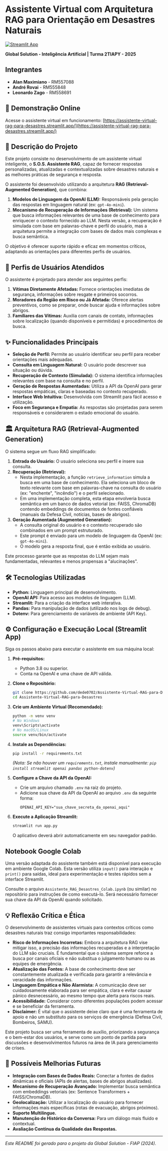 # Assistente Virtual com Arquitetura RAG para Orientação em Desastres Naturais

[![Streamlit App](https://static.streamlit.io/badges/streamlit_badge_black_white.svg)](https://assistente-virtual-rag-para-desastres.streamlit.app/)

**Global Solution - Inteligência Artificial | Turma 2TIAPY - 2025**

## Integrantes

*   **Alan Maximiano** - RM557088
*   **André Rovai** - RM555848
*   **Leonardo Zago** - RM558691

## 🚀 Demonstração Online

Acesse o assistente virtual em funcionamento:
[https://assistente-virtual-rag-para-desastres.streamlit.app/](https://assistente-virtual-rag-para-desastres.streamlit.app/)

## 📜 Descrição do Projeto

Este projeto consiste no desenvolvimento de um assistente virtual inteligente, o **S.O.S. Assistente RAG**, capaz de fornecer respostas personalizadas, atualizadas e contextualizadas sobre desastres naturais e as melhores práticas de segurança e resposta.

O assistente foi desenvolvido utilizando a arquitetura **RAG (Retrieval-Augmented Generation)**, que combina:
1.  **Modelos de Linguagem da OpenAI (LLM):** Responsáveis pela geração das respostas em linguagem natural (ex: `gpt-4o-mini`).
2.  **Mecanismo de Recuperação de Informações (Retrieval):** Um sistema que busca informações relevantes de uma base de conhecimento para enriquecer o contexto fornecido ao LLM. Nesta versão, a recuperação é simulada com base em palavras-chave e perfil do usuário, mas a arquitetura permite a integração com bases de dados mais complexas e busca semântica.

O objetivo é oferecer suporte rápido e eficaz em momentos críticos, adaptando as orientações para diferentes perfis de usuários.

## 🎯 Perfis de Usuários Atendidos

O assistente é projetado para atender aos seguintes perfis:

1.  **Vítimas Diretamente Afetadas:** Fornece orientações imediatas de segurança, informações sobre resgate e primeiros socorros.
2.  **Moradores da Região em Risco ou Já Afetada:** Oferece alertas preventivos, como se preparar, onde buscar ajuda e informações sobre abrigos.
3.  **Familiares das Vítimas:** Auxilia com canais de contato, informações sobre localização (quando disponíveis e permitidas) e procedimentos de busca.

## ✨ Funcionalidades Principais

*   **Seleção de Perfil:** Permite ao usuário identificar seu perfil para receber orientações mais adequadas.
*   **Consulta em Linguagem Natural:** O usuário pode descrever sua situação ou dúvida.
*   **Recuperação de Contexto (Simulada):** O sistema identifica informações relevantes com base na consulta e no perfil.
*   **Geração de Respostas Aumentadas:** Utiliza a API da OpenAI para gerar respostas empáticas, claras e baseadas no contexto recuperado.
*   **Interface Web Intuitiva:** Desenvolvida com Streamlit para fácil acesso e utilização.
*   **Foco em Segurança e Empatia:** As respostas são projetadas para serem responsáveis e considerarem o estado emocional do usuário.

## 🏛️ Arquitetura RAG (Retrieval-Augmented Generation)

O sistema segue um fluxo RAG simplificado:

1.  **Entrada do Usuário:** O usuário seleciona seu perfil e insere sua consulta.
2.  **Recuperação (Retrieval):**
    *   Nesta implementação, a função `retrieve_information` simula a busca em uma base de conhecimento. Ela seleciona um bloco de texto relevante com base em palavras-chave na consulta do usuário (ex: "enchente", "incêndio") e o perfil selecionado.
    *   Em uma implementação completa, esta etapa envolveria busca semântica em um banco de dados vetorial (ex: FAISS, ChromaDB) contendo embeddings de documentos de fontes confiáveis (manuais da Defesa Civil, notícias, bases de abrigos).
3.  **Geração Aumentada (Augmented Generation):**
    *   A consulta original do usuário e o contexto recuperado são combinados em um prompt estruturado.
    *   Este prompt é enviado para um modelo de linguagem da OpenAI (ex: `gpt-4o-mini`).
    *   O modelo gera a resposta final, que é então exibida ao usuário.

Este processo garante que as respostas do LLM sejam mais fundamentadas, relevantes e menos propensas a "alucinações".

## 🛠️ Tecnologias Utilizadas

*   **Python:** Linguagem principal de desenvolvimento.
*   **OpenAI API:** Para acesso aos modelos de linguagem (LLM).
*   **Streamlit:** Para a criação da interface web interativa.
*   **Pandas:** Para manipulação de dados (utilizado nos logs de debug).
*   **Dotenv:** Para gerenciamento de variáveis de ambiente (API Key).

## ⚙️ Configuração e Execução Local (Streamlit App)

Siga os passos abaixo para executar o assistente em sua máquina local:

1.  **Pré-requisitos:**
    *   Python 3.8 ou superior.
    *   Conta na OpenAI e uma chave de API válida.

2.  **Clone o Repositório:**
    ```bash
    git clone https://github.com/dede0702/Assistente-Virtual-RAG-para-Desastres.git
    cd Assistente-Virtual-RAG-para-Desastres
    ```

3.  **Crie um Ambiente Virtual (Recomendado):**
    ```bash
    python -m venv venv
    # No Windows
    venv\Scripts\activate
    # No macOS/Linux
    source venv/bin/activate
    ```

4.  **Instale as Dependências:**
    ```bash
    pip install -r requirements.txt
    ```
    *(Nota: Se não houver um `requirements.txt`, instale manualmente: `pip install streamlit openai pandas python-dotenv`)*

5.  **Configure a Chave da API da OpenAI:**
    *   Crie um arquivo chamado `.env` na raiz do projeto.
    *   Adicione sua chave da API da OpenAI ao arquivo `.env` da seguinte forma:
        ```
        OPENAI_API_KEY="sua_chave_secreta_da_openai_aqui"
        ```

6.  **Execute a Aplicação Streamlit:**
    ```bash
    streamlit run app.py
    ```
    O aplicativo deverá abrir automaticamente em seu navegador padrão.

## Notebook Google Colab

Uma versão adaptada do assistente também está disponível para execução em ambiente Google Colab. Esta versão utiliza `input()` para interação e `print()` para saídas, ideal para experimentação e testes rápidos sem a interface Streamlit.

Consulte o arquivo `Assistente_RAG_Desastres_Colab.ipynb` (ou similar) no repositório para instruções de como executá-lo. Será necessário fornecer sua chave da API da OpenAI quando solicitado.

## 💡 Reflexão Crítica e Ética

O desenvolvimento de assistentes virtuais para contextos críticos como desastres naturais traz consigo importantes responsabilidades:

*   **Risco de Informações Incorretas:** Embora a arquitetura RAG vise mitigar isso, a precisão das informações recuperadas e a interpretação do LLM são cruciais. É fundamental que o sistema sempre reforce a busca por canais oficiais e não substitua o julgamento humano ou as equipes de emergência.
*   **Atualização das Fontes:** A base de conhecimento deve ser constantemente atualizada e verificada para garantir a relevância e veracidade das informações.
*   **Linguagem Empática e Não Alarmista:** A comunicação deve ser cuidadosamente elaborada para ser empática, clara e evitar causar pânico desnecessário, ao mesmo tempo que alerta para riscos reais.
*   **Acessibilidade:** Considerar como diferentes populações podem acessar e se beneficiar da ferramenta.
*   **Disclaimer:** É vital que o assistente deixe claro que é uma ferramenta de apoio e não um substituto para os serviços de emergência (Defesa Civil, Bombeiros, SAMU).

Este projeto busca ser uma ferramenta de auxílio, priorizando a segurança e o bem-estar dos usuários, e serve como um ponto de partida para discussões e desenvolvimentos futuros na área de IA para gerenciamento de crises.

## 🔮 Possíveis Melhorias Futuras

*   **Integração com Bases de Dados Reais:** Conectar a fontes de dados dinâmicas e oficiais (APIs de alertas, bases de abrigos atualizadas).
*   **Mecanismo de Recuperação Avançado:** Implementar busca semântica com embeddings vetoriais (ex: Sentence Transformers + FAISS/ChromaDB).
*   **Geolocalização:** Utilizar a localização do usuário para fornecer informações mais específicas (rotas de evacuação, abrigos próximos).
*   **Suporte Multilíngue.**
*   **Manutenção de Histórico da Conversa:** Para um diálogo mais fluido e contextual.
*   **Avaliação Contínua da Qualidade das Respostas.**

---

*Este README foi gerado para o projeto da Global Solution - FIAP (2024).*
